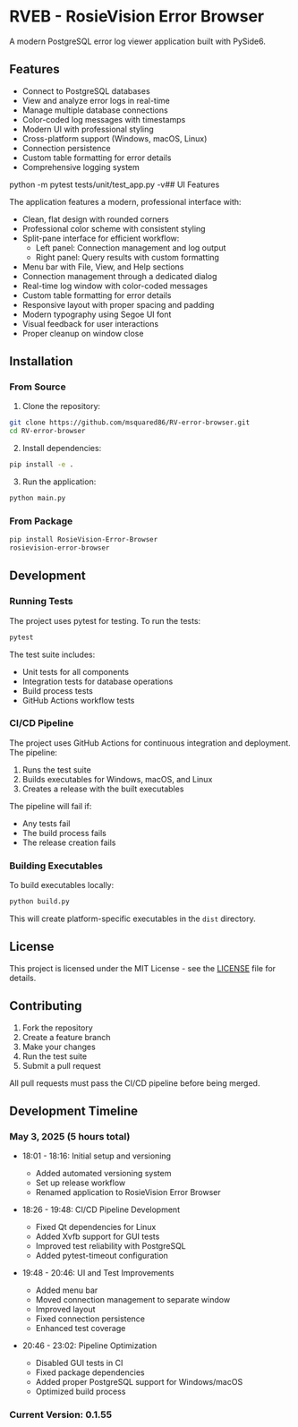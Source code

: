 # RVEB - RosieVision Error Browser

A modern PostgreSQL error log viewer application built with PySide6.

## Features

- Connect to PostgreSQL databases
- View and analyze error logs in real-time
- Manage multiple database connections
- Color-coded log messages with timestamps
- Modern UI with professional styling
- Cross-platform support (Windows, macOS, Linux)
- Connection persistence
- Custom table formatting for error details
- Comprehensive logging system

python -m pytest tests/unit/test_app.py -v## UI Features

The application features a modern, professional interface with:

- Clean, flat design with rounded corners
- Professional color scheme with consistent styling
- Split-pane interface for efficient workflow:
  - Left panel: Connection management and log output
  - Right panel: Query results with custom formatting
- Menu bar with File, View, and Help sections
- Connection management through a dedicated dialog
- Real-time log window with color-coded messages
- Custom table formatting for error details
- Responsive layout with proper spacing and padding
- Modern typography using Segoe UI font
- Visual feedback for user interactions
- Proper cleanup on window close

## Installation

### From Source

1. Clone the repository:
```bash
git clone https://github.com/msquared86/RV-error-browser.git
cd RV-error-browser
```

2. Install dependencies:
```bash
pip install -e .
```

3. Run the application:
```bash
python main.py
```

### From Package

```bash
pip install RosieVision-Error-Browser
rosievision-error-browser
```

## Development

### Running Tests

The project uses pytest for testing. To run the tests:

```bash
pytest
```

The test suite includes:
- Unit tests for all components
- Integration tests for database operations
- Build process tests
- GitHub Actions workflow tests

### CI/CD Pipeline

The project uses GitHub Actions for continuous integration and deployment. The pipeline:

1. Runs the test suite
2. Builds executables for Windows, macOS, and Linux
3. Creates a release with the built executables

The pipeline will fail if:
- Any tests fail
- The build process fails
- The release creation fails

### Building Executables

To build executables locally:

```bash
python build.py
```

This will create platform-specific executables in the `dist` directory.

## License

This project is licensed under the MIT License - see the [LICENSE](LICENSE) file for details.

## Contributing

1. Fork the repository
2. Create a feature branch
3. Make your changes
4. Run the test suite
5. Submit a pull request

All pull requests must pass the CI/CD pipeline before being merged.

## Development Timeline

### May 3, 2025 (5 hours total)
- 18:01 - 18:16: Initial setup and versioning
  - Added automated versioning system
  - Set up release workflow
  - Renamed application to RosieVision Error Browser

- 18:26 - 19:48: CI/CD Pipeline Development
  - Fixed Qt dependencies for Linux
  - Added Xvfb support for GUI tests
  - Improved test reliability with PostgreSQL
  - Added pytest-timeout configuration

- 19:48 - 20:46: UI and Test Improvements
  - Added menu bar
  - Moved connection management to separate window
  - Improved layout
  - Fixed connection persistence
  - Enhanced test coverage

- 20:46 - 23:02: Pipeline Optimization
  - Disabled GUI tests in CI
  - Fixed package dependencies
  - Added proper PostgreSQL support for Windows/macOS
  - Optimized build process

### Current Version: 0.1.55